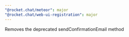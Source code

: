 ```yaml
---
"@rocket.chat/meteor": major
"@rocket.chat/web-ui-registration": major
---
```


Removes the deprecated sendConfirmationEmail method
